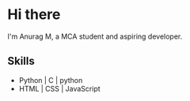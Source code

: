 # Hi there

I'm Anurag M, a MCA student and aspiring developer.

## Skills
- Python | C | python
- HTML | CSS | JavaScript
